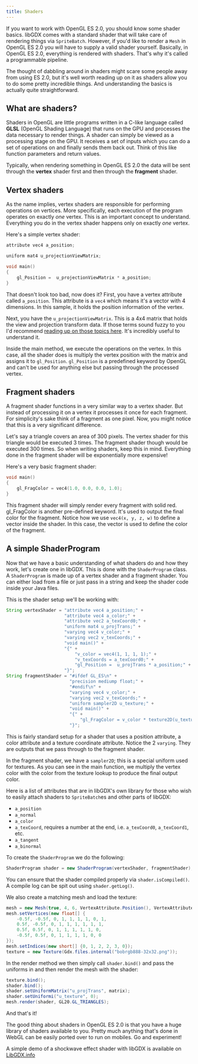 ```yaml
---
title: Shaders
---
```

If you want to work with OpenGL ES 2.0, you should know some shader basics. libGDX comes with a standard shader that will take care of rendering things via `SpriteBatch`. However, if you'd like to render a `Mesh` in OpenGL ES 2.0 you will have to supply a valid shader yourself. Basically, in OpenGL ES 2.0, everything is rendered with shaders. That's why it's called a programmable pipeline.

The thought of dabbling around in shaders might scare some people away from using ES 2.0, but it's well worth reading up on it as shaders allow you to do some pretty incredible things. And understanding the basics is actually quite straightforward.

## What are shaders?

Shaders in OpenGL are little programs written in a C-like language called **GLSL** (OpenGL Shading Language) that runs on the GPU and processes the data necessary to render things. A shader can simply be viewed as a processing stage on the GPU. It receives a set of inputs which you can do a set of operations on and finally sends them back out. Think of this like function parameters and return values.

Typically, when rendering something in OpenGL ES 2.0 the data will be sent through the **vertex** shader first and then through the **fragment** shader.

## Vertex shaders

As the name implies, vertex shaders are responsible for performing operations on vertices. More specifically, each execution of the program operates on exactly _one_ vertex. This is an important concept to understand. Everything you do in the vertex shader happens only on exactly _one_ vertex.

Here's a simple vertex shader:

```cpp
attribute vec4 a_position;

uniform mat4 u_projectionViewMatrix;

void main()
{
    gl_Position =  u_projectionViewMatrix * a_position;
} 
```

That doesn't look too bad, now does it? First, you have a vertex attribute called `a_position`. This attribute is a `vec4` which means it's a vector with 4 dimensions. In this sample, it holds the position information of the vertex.

Next, you have the `u_projectionViewMatrix`. This is a 4x4 matrix that holds the view and projection transform data. If those terms sound fuzzy to you I'd recommend [reading up on those topics here](https://web.archive.org/web/20210330141121/http://blog.db-in.com/cameras-on-opengl-es-2-x/). It's incredibly useful to understand it.

Inside the main method, we execute the operations on the vertex. In this case, all the shader does is multiply the vertex position with the matrix and assigns it to `gl_Position`. `gl_Position` is a predefined keyword by OpenGL and can't be used for anything else but passing through the processed vertex.

## Fragment shaders
A fragment shader functions in a very similar way to a vertex shader. But instead of processing it on a vertex it processes it once for each fragment. For simplicity's sake think of a fragment as one pixel. Now, you might notice that this is a very significant difference.

Let's say a triangle covers an area of 300 pixels. The vertex shader for this triangle would be executed 3 times. The fragment shader though would be executed 300 times. So when writing shaders, keep this in mind. Everything done in the fragment shader will be exponentially more expensive!

Here's a very basic fragment shader:

```cpp
void main()
{
    gl_FragColor = vec4(1.0, 0.0, 0.0, 1.0);
}
```

This fragment shader will simply render every fragment with solid red. gl_FragColor is another pre-defined keyword. It's used to output the final color for the fragment. Notice how we use `vec4(x, y, z, w)` to define a vector inside the shader. In this case, the vector is used to define the color of the fragment.

## A simple ShaderProgram

Now that we have a basic understanding of what shaders do and how they work, let's create one in libGDX. This is done with the `ShaderProgram` class. A `ShaderProgram` is made up of a vertex shader and a fragment shader. You can either load from a file or just pass in a string and keep the shader code inside your Java files.

This is the shader setup we'll be working with:

```java
String vertexShader = "attribute vec4 a_position;" +
                      "attribute vec4 a_color;" +
                      "attribute vec2 a_texCoord0;" +
                      "uniform mat4 u_projTrans;" +
                      "varying vec4 v_color;" +
                      "varying vec2 v_texCoords;" +
                      "void main()" +
                      "{" +
                          "v_color = vec4(1, 1, 1, 1);" +
                          "v_texCoords = a_texCoord0;" +
                          "gl_Position =  u_projTrans * a_position;" +
                      "}";
String fragmentShader = "#ifdef GL_ES\n" +
                        "precision mediump float;" +
                        "#endif\n" +
                        "varying vec4 v_color;" +
                        "varying vec2 v_texCoords;" +
                        "uniform sampler2D u_texture;" +
                        "void main()" +
                        "{" +
                            "gl_FragColor = v_color * texture2D(u_texture, v_texCoords);" +
                        "}";
```

This is fairly standard setup for a shader that uses a position attribute, a color attribute and a texture coordinate attribute. Notice the 2 `varying`. They are outputs that we pass through to the fragment shader.

In the fragment shader, we have a `sampler2D`; this is a special uniform used for textures. As you can see in the main function, we multiply the vertex color with the color from the texture lookup to produce the final output color.

Here is a list of attributes that are in libGDX's own library for those who wish to easily attach shaders to `SpriteBatch`es and other parts of libGDX:
* `a_position`
* `a_normal`
* `a_color`
* `a_texCoord`, requires a number at the end, i.e. `a_texCoord0`, `a_texCoord1`, etc.
* `a_tangent`
* `a_binormal`

To create the `ShaderProgram` we do the following:

```java
ShaderProgram shader = new ShaderProgram(vertexShader, fragmentShader);
```

You can ensure that the shader compiled properly via `shader.isCompiled()`. A compile log can be spit out using `shader.getLog()`.

We also create a matching mesh and load the texture:

```java
mesh = new Mesh(true, 4, 6, VertexAttribute.Position(), VertexAttribute.ColorUnpacked(), VertexAttribute.TexCoords(0));
mesh.setVertices(new float[] {
    -0.5f, -0.5f, 0, 1, 1, 1, 1, 0, 1,
    0.5f, -0.5f, 0, 1, 1, 1, 1, 1, 1,
    0.5f, 0.5f, 0, 1, 1, 1, 1, 1, 0,
    -0.5f, 0.5f, 0, 1, 1, 1, 1, 0, 0
});
mesh.setIndices(new short[] {0, 1, 2, 2, 3, 0});
texture = new Texture(Gdx.files.internal("bobrgb888-32x32.png"));
```

In the render method we then simply call `shader.bind()` and pass the uniforms in and then render the mesh with the shader:

```java
texture.bind();
shader.bind();
shader.setUniformMatrix("u_projTrans", matrix);
shader.setUniformi("u_texture", 0);
mesh.render(shader, GL20.GL_TRIANGLES);
```

And that's it!

The good thing about shaders in OpenGL ES 2.0 is that you have a huge library of shaders available to you. Pretty much anything that's done in WebGL can be easily ported over to run on mobiles. Go and experiment!

A simple demo of a shockwave effect shader with libGDX is available on [LibGDX.info](https://libgdxinfo.wordpress.com/shaders/)
